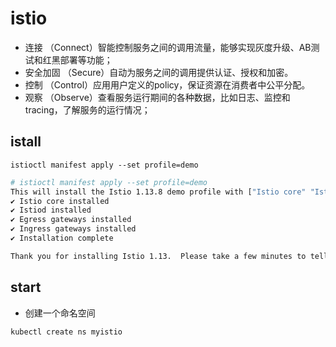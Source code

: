 # istio



* 连接 （Connect）智能控制服务之间的调用流量，能够实现灰度升级、AB测试和红黑部署等功能；
* 安全加固 （Secure）自动为服务之间的调用提供认证、授权和加密。
* 控制 （Control）应用用户定义的policy，保证资源在消费者中公平分配。
* 观察 （Observe）查看服务运行期间的各种数据，比如日志、监控和tracing，了解服务的运行情况；





## istall



`istioctl manifest apply --set profile=demo`



```bash
# istioctl manifest apply --set profile=demo
This will install the Istio 1.13.8 demo profile with ["Istio core" "Istiod" "Ingress gateways" "Egress gateways"] components into the cluster. Proceed? (y/N) y
✔ Istio core installed                                                                                                                          
✔ Istiod installed                                                                                                                              
✔ Egress gateways installed                                                                                                                     
✔ Ingress gateways installed                                                                                                                    
✔ Installation complete                                                                                                                         Making this installation the default for injection and validation.

Thank you for installing Istio 1.13.  Please take a few minutes to tell us about your install/upgrade experience!  https://forms.gle/pzWZpAvMVBecaQ9h9
```



## start



* 创建一个命名空间

```bash
kubectl create ns myistio
```



































































